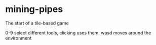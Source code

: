 mining-pipes
============
The start of a tile-based game

0-9 select different tools, clicking uses them, wasd moves around the environment
